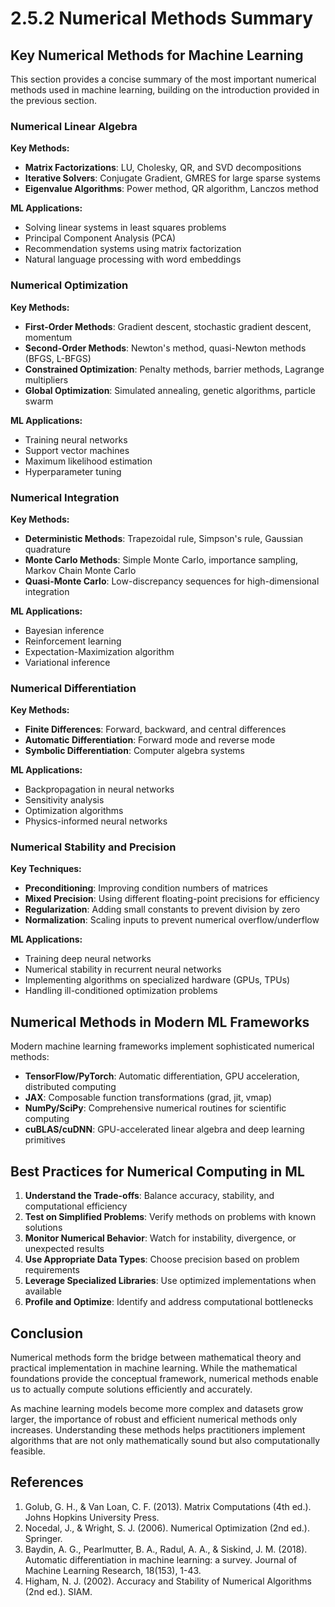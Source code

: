 # 2.5.2 Numerical Methods Summary

## Key Numerical Methods for Machine Learning

This section provides a concise summary of the most important numerical methods used in machine learning, building on the introduction provided in the previous section.

### Numerical Linear Algebra

**Key Methods:**
- **Matrix Factorizations**: LU, Cholesky, QR, and SVD decompositions
- **Iterative Solvers**: Conjugate Gradient, GMRES for large sparse systems
- **Eigenvalue Algorithms**: Power method, QR algorithm, Lanczos method

**ML Applications:**
- Solving linear systems in least squares problems
- Principal Component Analysis (PCA)
- Recommendation systems using matrix factorization
- Natural language processing with word embeddings

### Numerical Optimization

**Key Methods:**
- **First-Order Methods**: Gradient descent, stochastic gradient descent, momentum
- **Second-Order Methods**: Newton's method, quasi-Newton methods (BFGS, L-BFGS)
- **Constrained Optimization**: Penalty methods, barrier methods, Lagrange multipliers
- **Global Optimization**: Simulated annealing, genetic algorithms, particle swarm

**ML Applications:**
- Training neural networks
- Support vector machines
- Maximum likelihood estimation
- Hyperparameter tuning

### Numerical Integration

**Key Methods:**
- **Deterministic Methods**: Trapezoidal rule, Simpson's rule, Gaussian quadrature
- **Monte Carlo Methods**: Simple Monte Carlo, importance sampling, Markov Chain Monte Carlo
- **Quasi-Monte Carlo**: Low-discrepancy sequences for high-dimensional integration

**ML Applications:**
- Bayesian inference
- Reinforcement learning
- Expectation-Maximization algorithm
- Variational inference

### Numerical Differentiation

**Key Methods:**
- **Finite Differences**: Forward, backward, and central differences
- **Automatic Differentiation**: Forward mode and reverse mode
- **Symbolic Differentiation**: Computer algebra systems

**ML Applications:**
- Backpropagation in neural networks
- Sensitivity analysis
- Optimization algorithms
- Physics-informed neural networks

### Numerical Stability and Precision

**Key Techniques:**
- **Preconditioning**: Improving condition numbers of matrices
- **Mixed Precision**: Using different floating-point precisions for efficiency
- **Regularization**: Adding small constants to prevent division by zero
- **Normalization**: Scaling inputs to prevent numerical overflow/underflow

**ML Applications:**
- Training deep neural networks
- Numerical stability in recurrent neural networks
- Implementing algorithms on specialized hardware (GPUs, TPUs)
- Handling ill-conditioned optimization problems

## Numerical Methods in Modern ML Frameworks

Modern machine learning frameworks implement sophisticated numerical methods:

- **TensorFlow/PyTorch**: Automatic differentiation, GPU acceleration, distributed computing
- **JAX**: Composable function transformations (grad, jit, vmap)
- **NumPy/SciPy**: Comprehensive numerical routines for scientific computing
- **cuBLAS/cuDNN**: GPU-accelerated linear algebra and deep learning primitives

## Best Practices for Numerical Computing in ML

1. **Understand the Trade-offs**: Balance accuracy, stability, and computational efficiency
2. **Test on Simplified Problems**: Verify methods on problems with known solutions
3. **Monitor Numerical Behavior**: Watch for instability, divergence, or unexpected results
4. **Use Appropriate Data Types**: Choose precision based on problem requirements
5. **Leverage Specialized Libraries**: Use optimized implementations when available
6. **Profile and Optimize**: Identify and address computational bottlenecks

## Conclusion

Numerical methods form the bridge between mathematical theory and practical implementation in machine learning. While the mathematical foundations provide the conceptual framework, numerical methods enable us to actually compute solutions efficiently and accurately.

As machine learning models become more complex and datasets grow larger, the importance of robust and efficient numerical methods only increases. Understanding these methods helps practitioners implement algorithms that are not only mathematically sound but also computationally feasible.

## References

1. Golub, G. H., & Van Loan, C. F. (2013). Matrix Computations (4th ed.). Johns Hopkins University Press.
2. Nocedal, J., & Wright, S. J. (2006). Numerical Optimization (2nd ed.). Springer.
3. Baydin, A. G., Pearlmutter, B. A., Radul, A. A., & Siskind, J. M. (2018). Automatic differentiation in machine learning: a survey. Journal of Machine Learning Research, 18(153), 1-43.
4. Higham, N. J. (2002). Accuracy and Stability of Numerical Algorithms (2nd ed.). SIAM.
